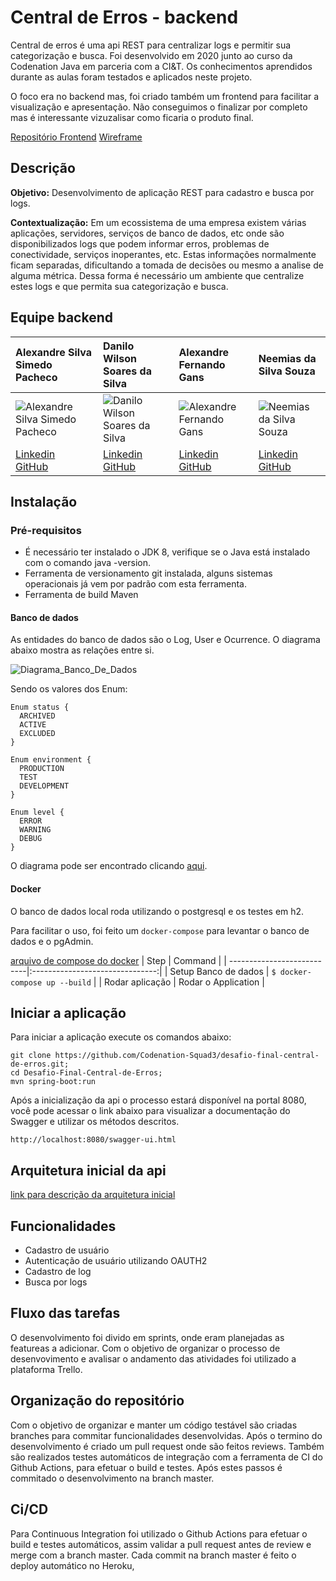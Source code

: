 # Central de Erros - backend

Central de erros é uma api REST para centralizar logs e permitir sua categorização e busca. Foi desenvolvido em 2020 junto ao curso da Codenation Java em parceria com a CI&T. Os conhecimentos aprendidos durante as aulas foram testados e aplicados neste projeto.

O foco era no backend mas, foi criado também um frontend para facilitar a visualização e apresentação. Não conseguimos o finalizar por completo mas é interessante vizuzalisar como ficaria o produto final. 

<a  href="https://github.com/Neemias-S/Desafio-Final-Central-de-Erros-Front" target="_blank">Repositório Frontend</a>
<a  href="https://www.figma.com/proto/UHT7ovuTYnRYAykaZrW0VT/CetralDeErros?node-id=107%3A2&scaling=min-zoom" target="_blank">Wireframe</a>

## Descrição

**Objetivo:** Desenvolvimento de aplicação REST para cadastro e busca por logs.

**Contextualização:** Em um ecossistema de uma empresa existem várias aplicações, servidores, serviços de banco de dados, etc onde são disponibilizados logs que podem informar erros, problemas de conectividade, serviços inoperantes, etc. Estas informações normalmente ficam separadas, dificultando a tomada de decisões ou mesmo a analise de alguma métrica. Dessa forma é necessário um ambiente que centralize estes logs e que permita sua categorização e busca.

## Equipe backend

|Alexandre Silva Simedo Pacheco|Danilo Wilson Soares da Silva|Alexandre Fernando Gans|Neemias da Silva Souza|
| :--- | :--- | :--- | :--- |
|![Alexandre Silva Simedo Pacheco](https://avatars0.githubusercontent.com/u/32602250?s=96&v=4)|![Danilo Wilson Soares da Silva](https://avatars2.githubusercontent.com/u/41155020?s=96&v=4)|![Alexandre Fernando Gans](https://avatars0.githubusercontent.com/u/99565?s=96&v=4)|![Neemias da Silva Souza](https://avatars0.githubusercontent.com/u/43554887?s=96&v=4)|
|[Linkedin](https://linkedin.com) <br/>[GitHub](https://github.com) |[Linkedin](https://linkedin.com) <br/>[GitHub](https://github.com) |[Linkedin](https://www.linkedin.com/in/alexandregans/) <br/>[GitHub](https://github.com/gans) |[Linkedin](https://linkedin.com) </br>[GitHub](https://github.com/Neemias-S)|


## Instalação

### Pré-requisitos

* É necessário ter instalado o JDK 8, verifique se o Java está instalado com o comando java -version.
* Ferramenta de versionamento git instalada, alguns sistemas operacionais já vem por padrão com esta ferramenta.
* Ferramenta de build Maven

#### Banco de dados

As entidades do banco de dados são o Log, User e Ocurrence. O diagrama abaixo mostra as relações entre si.

![Diagrama_Banco_De_Dados](https://i.ibb.co/j3ZKSnJ/Anota-o-2020-07-12-130537.png)

Sendo os valores dos Enum:

```
Enum status {
  ARCHIVED
  ACTIVE
  EXCLUDED
}

Enum environment {
  PRODUCTION
  TEST
  DEVELOPMENT
}

Enum level {
  ERROR
  WARNING
  DEBUG
}
```

O diagrama pode ser encontrado clicando [aqui](https://dbdiagram.io/d/5f0b37470425da461f048ff3).


#### Docker

O banco de dados local roda utilizando o postgresql e os testes em h2.

Para facilitar o uso, foi feito um `docker-compose` para levantar o banco de dados e o pgAdmin.


[arquivo de compose do docker](https://github.com/Codenation-Squad3/desafio-final-central-de-erros/blob/master/docker-compose.yml)
| Step                       | Command                         |
| ---------------------------|:-------------------------------:|
| Setup Banco de dados       | ``$ docker-compose up --build`` |
| Rodar aplicação            | Rodar o Application             |

## Iniciar a aplicação

Para iniciar a aplicação execute os comandos abaixo:

```
git clone https://github.com/Codenation-Squad3/desafio-final-central-de-erros.git;
cd Desafio-Final-Central-de-Erros;
mvn spring-boot:run
```
Após a inicialização da api o processo estará disponível na portal 8080, você pode acessar o link abaixo para visualizar a documentação do Swagger e utilizar os métodos descritos.

```
http://localhost:8080/swagger-ui.html
```
## Arquitetura inicial da api
[link para descrição da arquitetura inicial](https://github.com/Codenation-Squad3/desafio-final-central-de-erros/blob/master/estrutura.md)

## Funcionalidades

* Cadastro de usuário
* Autenticação de usuário utilizando OAUTH2
* Cadastro de log
* Busca por logs

## Fluxo das tarefas

O desenvolvimento foi divido em sprints, onde eram planejadas as featureas a adicionar. Com o objetivo de organizar o processo de desenvovimento e avalisar o andamento das atividades foi utilizado a plataforma Trello.

## Organização do repositório

Com o objetivo de organizar e manter um código testável são criadas branches para commitar funcionalidades desenvolvidas. Após o termino do desenvolvimento é criado um pull request onde são feitos reviews. 
Também são realizados testes automáticos de integração com a ferramenta de CI do Github Actions, para efetuar o build e testes.
Após estes passos é commitado o desenvolvimento na branch master.

## Ci/CD

Para Continuous Integration foi utilizado o Github Actions para efetuar o build e testes automáticos, assim validar a pull request antes de review e merge com a branch master.
Cada commit na branch master é feito o deploy automático no Heroku,
